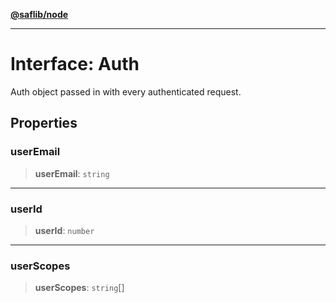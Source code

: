 [**@saflib/node**](../index.md)

***

# Interface: Auth

Auth object passed in with every authenticated request.

## Properties

### userEmail

> **userEmail**: `string`

***

### userId

> **userId**: `number`

***

### userScopes

> **userScopes**: `string`[]
